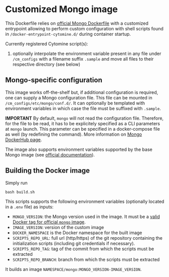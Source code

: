 # Customized Mongo image

This Dockerfile relies on [official Mongo Dockerfile](https://github.com/docker-library/mongo) with a customized entrypoint allowing to perform custom configuration with shell scripts found in `/docker-entrypoint-cytomine.d/` during container startup.

Currently registered Cytomine script(s):

1. optionally interpolate the environment variable present in any file under `/cm_configs` with a filename suffix `.sample` and move all files to their respective directory (see below)

## Mongo-specific configuration

This image works off-the-shelf but, if additional configuration is required, one can supply a Mongo configuration file. This file can be mounted in `/cm_configs/etc/mongo/conf.d/`. It can optionally be templated with environment variables in which case the file must be suffixed with `.sample`.

**IMPORTANT** By default, `mongo` will not read the configuration file. Therefore, for the file to be read, it has to be explicitely specified as a CLI parameters at `mongo` launch. This parameter can be specified in a docker-compose file as well (by redefining the command). More information on [Mongo DockerHub page](https://hub.docker.com/_/mongo).   

The image also supports environment variables supported by the base Mongo image (see [official documentation](https://registry.hub.docker.com/_/mongo)).

## Building the Docker image

Simply run 
```
bash build.sh
```

This scripts supports the following environment variables (optionally located in a `.env` file) as inputs:

* `MONGO_VERSION`: the Mongo version used in the image. It must be a [valid Docker tag for official `mongo` image](https://github.com/docker-library/docs/blob/master/mongo/README.md#supported-tags-and-respective-dockerfile-links).
* `IMAGE_VERSION`: version of the custom image
* `DOCKER_NAMESPACE` is the Docker namespace for the built image
* `SCRIPTS_REPO_URL`: full url (http/https) of the git repository containing the initialization scripts (including git credentials if necessary).  
* `SCRIPTS_REPO_TAG`: tag of the commit from which the scripts must be extracted 
* `SCRIPTS_REPO_BRANCH`: branch from which the scripts must be extracted 

It builds an image `NAMESPACE/mongo:MONGO_VERSION-IMAGE_VERSION`.
